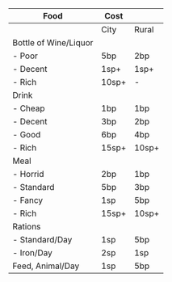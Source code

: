 | Food                  | Cost  |       |
| --------------------- | ----- | ----- |
|                       | City  | Rural |
| Bottle of Wine/Liquor |       |       |
| - Poor                | 5bp   | 2bp   |
| - Decent              | 1sp+  | 1sp+  |
| - Rich                | 10sp+ | -     |
| Drink                 |       |       |
| - Cheap               | 1bp   | 1bp   |
| - Decent              | 3bp   | 2bp   |
| - Good                | 6bp   | 4bp   |
| - Rich                | 15sp+ | 10sp+ |
| Meal                  |       |       |
| - Horrid              | 2bp   | 1bp   |
| - Standard            | 5bp   | 3bp   |
| - Fancy               | 1sp   | 5bp   |
| - Rich                | 15sp+ | 10sp+ |
| Rations               |       |       |
| - Standard/Day        | 1sp   | 5bp   |
| - Iron/Day            | 2sp   | 1sp   |
| Feed, Animal/Day      | 1sp   | 5bp   |

